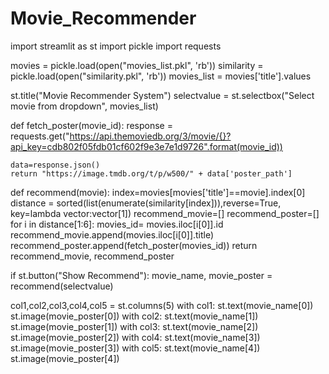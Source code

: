 # Movie_Recommender

import streamlit as st
import pickle
import requests

movies = pickle.load(open("movies_list.pkl", 'rb'))
similarity = pickle.load(open("similarity.pkl", 'rb'))
movies_list = movies['title'].values

st.title("Movie Recommender System")
selectvalue = st.selectbox("Select movie from dropdown", movies_list)

def fetch_poster(movie_id):
    response = requests.get("https://api.themoviedb.org/3/movie/{}?api_key=cdb802f05fdb01cf602f9e3e7e1d9726".format(movie_id))

    data=response.json()
    return "https://image.tmdb.org/t/p/w500/" + data['poster_path']
def recommend(movie):
    index=movies[movies['title']==movie].index[0]
    distance = sorted(list(enumerate(similarity[index])),reverse=True, key=lambda vector:vector[1])
    recommend_movie=[]
    recommend_poster=[]
    for i in distance[1:6]:
        movies_id= movies.iloc[i[0]].id
        recommend_movie.append(movies.iloc[i[0]].title)
        recommend_poster.append(fetch_poster(movies_id))
    return recommend_movie, recommend_poster


if st.button("Show Recommend"):
   movie_name, movie_poster = recommend(selectvalue)

   col1,col2,col3,col4,col5 = st.columns(5)
   with col1:
       st.text(movie_name[0])
       st.image(movie_poster[0])
   with col2:
       st.text(movie_name[1])
       st.image(movie_poster[1])
   with col3:
       st.text(movie_name[2])
       st.image(movie_poster[2])
   with col4:
        st.text(movie_name[3])
        st.image(movie_poster[3])
   with col5:
        st.text(movie_name[4])
        st.image(movie_poster[4])
